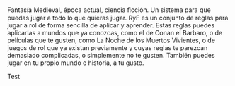 Fantasía Medieval, época actual, ciencia ﬁcción.
Un sistema para que puedas	jugar	a	todo lo que	quieras	jugar.
RyF es un conjunto de reglas para jugar a rol de forma sencilla de aplicar y aprender. Estas reglas puedes aplicarlas a mundos que ya conozcas, como el de Conan el Barbaro, o de películas que te gusten, como La Noche de los Muertos Vivientes, o de juegos de rol que ya existan previamente y cuyas reglas te parezcan demasiado complicadas, o simplemente no te gusten. También puedes jugar en tu propio mundo e historia, a tu gusto.

Test